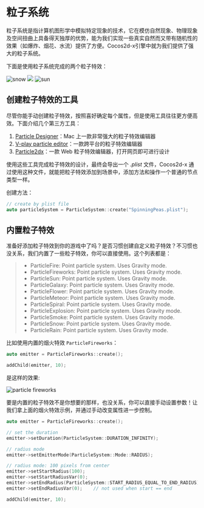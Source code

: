 # 粒子系统

粒子系统是指计算机图形学中模拟特定现象的技术，它在模仿自然现象、物理现象及空间扭曲上具备得天独厚的优势，能为我们实现一些真实自然而又带有随机性的效果（如爆炸、烟花、水流）提供了方便。Cocos2d-x引擎中就为我们提供了强大的粒子系统。

下面是使用粒子系统完成的两个粒子特效：

![](../../en/other_node_types/other_node_types-img/particle1.png "snow") ![](../../en/basic_concepts/basic_concepts-img/smallSpacer.png "") ![](../../en/other_node_types/other_node_types-img/particle3.png "sun")

## 创建粒子特效的工具

尽管你能手动创建粒子特效，按照喜好确定每个属性，但是使用工具往往更方便高效。下面介绍几个第三方工具：

1. [Particle Designer](https://71squared.com/particledesigner)：Mac 上一款非常强大的粒子特效编辑器
1. [V-play particle editor](//v-play.net/2014/02/v-play-particle-editor-for-cocos2d-and-v-play/)：一款跨平台的粒子特效编辑器
1. [Particle2dx](//www.effecthub.com/particle2dx)：一款 Web 粒子特效编辑器，打开网页即可进行设计

使用这些工具完成粒子特效的设计，最终会导出一个 _.plist_ 文件，Cocos2d-x 通过使用这种文件，就能把粒子特效添加到场景中，添加方法和操作一个普通的节点类型一样。

创建方法：

```cpp
// create by plist file
auto particleSystem = ParticleSystem::create("SpinningPeas.plist");
```

## 内置粒子特效

准备好添加粒子特效到你的游戏中了吗？是否习惯创建自定义粒子特效？不习惯也没关系，我们内置了一些粒子特效，你可以直接使用。这个列表都是：

>- ParticleFire: Point particle system. Uses Gravity mode.
>- ParticleFireworks: Point particle system. Uses Gravity mode.
>- ParticleSun: Point particle system. Uses Gravity mode.
>- ParticleGalaxy: Point particle system. Uses Gravity mode.
>- ParticleFlower: Point particle system. Uses Gravity mode.
>- ParticleMeteor: Point particle system. Uses Gravity mode.
>- ParticleSpiral: Point particle system. Uses Gravity mode.
>- ParticleExplosion: Point particle system. Uses Gravity mode.
>- ParticleSmoke: Point particle system. Uses Gravity mode.
>- ParticleSnow: Point particle system. Uses Gravity mode.
>- ParticleRain: Point particle system. Uses Gravity mode.

比如使用内置的烟火特效 `ParticleFireworks`：

```cpp
auto emitter = ParticleFireworks::create();

addChild(emitter, 10);
```

是这样的效果:

![](../../en/other_node_types/other_node_types-img/particle2.png "particle fireworks")

要是内置的粒子特效不是你想要的那样，也没关系，你可以直接手动设置参数！让我们拿上面的烟火特效示例，并通过手动改变属性进一步控制。

```cpp
auto emitter = ParticleFireworks::create();

// set the duration
emitter->setDuration(ParticleSystem::DURATION_INFINITY);

// radius mode
emitter->setEmitterMode(ParticleSystem::Mode::RADIUS);

// radius mode: 100 pixels from center
emitter->setStartRadius(100);
emitter->setStartRadiusVar(0);
emitter->setEndRadius(ParticleSystem::START_RADIUS_EQUAL_TO_END_RADIUS);
emitter->setEndRadiusVar(0);    // not used when start == end

addChild(emitter, 10);
```